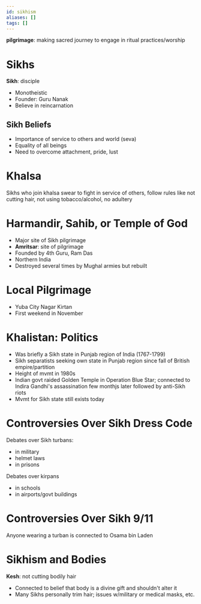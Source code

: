 ```yaml
---
id: sikhism
aliases: []
tags: []
---
```


**pilgrimage**: making sacred journey to engage in ritual practices/worship

# Sikhs
**Sikh**: disciple
- Monotheistic
- Founder: Guru Nanak
- Believe in reincarnation

## Sikh Beliefs
- Importance of service to others and world (seva)
- Equality of all beings
- Need to overcome attachment, pride, lust

# Khalsa
Sikhs who join khalsa swear to fight in service of others, follow rules like not cutting hair, not using tobacco/alcohol, no adultery

# Harmandir, Sahib, or Temple of God
- Major site of Sikh pilgrimage
- **Amritsar**: site of pilgrimage
- Founded by 4th Guru, Ram Das
- Northern India
- Destroyed several times by Mughal armies but rebuilt

# Local Pilgrimage
- Yuba City Nagar Kirtan
- First weekend in November

# Khalistan: Politics
- Was briefly a Sikh state in Punjab region of India (1767-1799)
- Sikh separatists seeking own state in Punjab region since fall of British empire/partition
- Height of mvmt in 1980s
- Indian govt raided Golden Temple in Operation Blue Star; connected to Indira Gandhi's assassination few monthjs later followed by anti-Sikh riots
- Mvmt for Sikh state still exists today

# Controversies Over Sikh Dress Code
Debates over Sikh turbans:
- in military
- helmet laws
- in prisons

Debates over kirpans
- in schools
- in airports/govt buildings

# Controversies Over Sikh 9/11
Anyone wearing a turban is connected to Osama bin Laden

# Sikhism and Bodies
**Kesh**: not cutting bodily hair
- Connected to belief that body is a divine gift and shouldn't alter it
- Many Sikhs personally trim hair; issues w/military or medical masks, etc.
